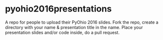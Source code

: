 # pyohio2016presentations
A repo for people to upload their PyOhio 2016 slides. 
Fork the repo, create a directory with your name & presentation title in the name.
Place your presentation slides and/or code inside, do a pull request.

